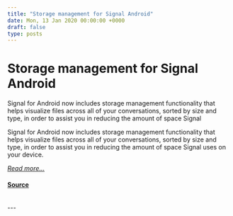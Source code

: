 ```yaml
---
title: "Storage management for Signal Android"
date: Mon, 13 Jan 2020 00:00:00 +0000
draft: false
type: posts
---
```

# Storage management for Signal Android





 Signal for Android now includes storage management functionality that helps visualize files across all of your conversations, sorted by size and type, in order to assist you in reducing the amount of space Signal

Signal for Android now includes storage management functionality that helps visualize files across all of your conversations, sorted by size and type, in order to assist you in reducing the amount of space Signal uses on your device.

[_Read more..._](https://signal.org/blog/storage-management-for-android/)

#### [Source](https://signal.org/blog/storage-management-for-android/)

<br/>
---
